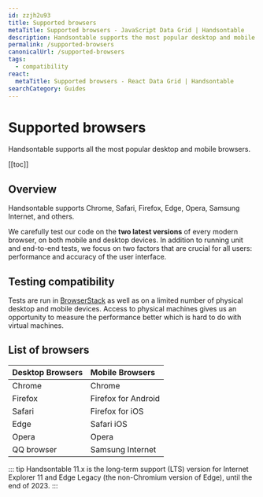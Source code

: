 ```yaml
---
id: zzjh2u93
title: Supported browsers
metaTitle: Supported browsers - JavaScript Data Grid | Handsontable
description: Handsontable supports the most popular desktop and mobile browsers, such as Chrome, Safari, Firefox, Edge, Opera, Samsung Internet, and others.
permalink: /supported-browsers
canonicalUrl: /supported-browsers
tags:
  - compatibility
react:
  metaTitle: Supported browsers - React Data Grid | Handsontable
searchCategory: Guides
---
```


# Supported browsers

Handsontable supports all the most popular desktop and mobile browsers.

[[toc]]

## Overview

Handsontable supports Chrome, Safari, Firefox, Edge, Opera, Samsung Internet, and others.

We carefully test our code on the **two latest versions** of every modern browser, on both mobile and desktop devices. In addition to running unit and end-to-end tests, we focus on two factors that are crucial for all users: performance and accuracy of the user interface.

## Testing compatibility

Tests are run in [BrowserStack](https://www.browserstack.com/) as well as on a limited number of physical desktop and mobile devices. Access to physical machines gives us an opportunity to measure the performance better which is hard to do with virtual machines.

## List of browsers

| Desktop Browsers | Mobile Browsers     |
| :--------------- | :------------------ |
| Chrome           | Chrome              |
| Firefox          | Firefox for Android |
| Safari           | Firefox for iOS     |
| Edge             | Safari iOS          |
| Opera            | Opera               |
| QQ browser       | Samsung Internet    |

::: tip
Handsontable 11.x is the long-term support (LTS) version for Internet Explorer 11 and Edge Legacy (the non-Chromium version of Edge), until the end of 2023.
:::

